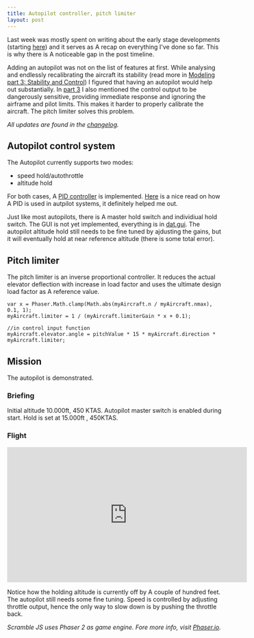 ```yaml
---
title: Autopilot controller, pitch limiter
layout: post
---
```


Last week  was mostly spent on writing about the  early stage developments (starting  [here](/scrambledev/2017/03/01/progress-part-1-flight-mechanics-physics-system-world-setup.html)) and it serves as A recap on everything I've done so far. This is why there is A noticeable gap in the post timeline.

Adding an autopilot was not on the list of features at first.  While analysing and endlessly recalibrating the aircraft its stability (read more in [Modeling part 3: Stability and Control](/scrambledev/2017/05/01/development-part-4-modeling-thrust-basic-control.html)) I figured that having an autopilot would help out substantially. In [part 3](/scrambledev/2017/05/01/development-part-4-modeling-thrust-basic-control.html) I also mentioned the control output to be dangerously sensitive, providing immediate response and ignoring the airframe and pilot limits. This makes it harder to properly calibrate the aircraft. The pitch limiter solves this problem.

*All updates are found in the [changelog](/scrambledev/2017/10/01/changelog.html).*

## Autopilot control system

The Autopilot currently supports two modes:

- speed hold/autothrottle
- altitude hold

For both cases, A [PID controller](https://www.npmjs.com/package/node-pid-controller) is implemented. [Here](http://www.flightgear.org/Docs/XMLAutopilot/node2.html) is a nice read on how A PID is used in autpilot systems, it definitely helped me out.

Just like most autopilots, there is A master hold switch and individiual hold switch. The GUI is not yet implemented, everything is in [dat.gui](http://workshop.chromeexperiments.com/examples/gui/#1--Basic-Usage). The autopilot altitude hold still needs to be fine tuned by ajdusting the gains, but it will eventually hold at near reference altitude (there is some total error).

## Pitch limiter

The pitch limiter is an inverse proportional controller. It reduces the actual elevator deflection with increase in load factor and uses the ultimate design load factor  as A reference value. 

```
var x = Phaser.Math.clamp(Math.abs(myAircraft.n / myAircraft.nmax), 0.1, 1);
myAircraft.limiter = 1 / (myAircraft.limiterGain * x + 0.1);

//in control input function
myAircraft.elevator.angle = pitchValue * 15 * myAircraft.direction * myAircraft.limiter;
```

## Mission
The autopilot is demonstrated.

### Briefing

Initial altitude 10.000ft, 450 KTAS. Autopilot master switch is enabled during start. Hold is set at 15.000ft , 450KTAS.

### Flight

<iframe width="560" height="315" src="https://www.youtube.com/embed/tRIJSTOKwGg?rel=0" frameborder="0" gesture="media" allowfullscreen></iframe>

Notice how the holding altitude is currently off by A couple of hundred feet. The autopilot still needs some fine tuning. Speed is controlled by adjusting throttle output, hence the only way to slow down is by pushing the throttle back.

*Scramble JS uses Phaser 2 as game engine. Fore more info, visit [Phaser.io](http://www.phaser.io).*